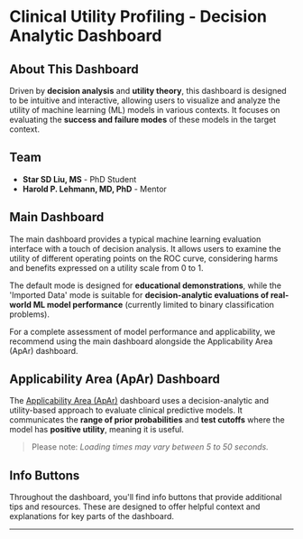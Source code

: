 # Clinical Utility Profiling - Decision Analytic Dashboard

## About This Dashboard

Driven by **decision analysis** and **utility theory**, this dashboard is designed to be intuitive and interactive, allowing users to visualize and analyze the utility of machine learning (ML) models in various contexts. It focuses on evaluating the **success and failure modes** of these models in the target context.

## Team

- **Star SD Liu, MS** - PhD Student
- **Harold P. Lehmann, MD, PhD** - Mentor

## Main Dashboard

The main dashboard provides a typical machine learning evaluation interface with a touch of decision analysis. It allows users to examine the utility of different operating points on the ROC curve, considering harms and benefits expressed on a utility scale from 0 to 1. 

The default mode is designed for **educational demonstrations**, while the 'Imported Data' mode is suitable for **decision-analytic evaluations of real-world ML model performance** (currently limited to binary classification problems). 

For a complete assessment of model performance and applicability, we recommend using the main dashboard alongside the Applicability Area (ApAr) dashboard.

## Applicability Area (ApAr) Dashboard

The [Applicability Area (ApAr)](https://pubmed.ncbi.nlm.nih.gov/38222359/) dashboard uses a decision-analytic and utility-based approach to evaluate clinical predictive models. It communicates the **range of prior probabilities** and **test cutoffs** where the model has **positive utility**, meaning it is useful.

> Please note: *Loading times may vary between 5 to 50 seconds.*

## Info Buttons

Throughout the dashboard, you'll find info buttons that provide additional tips and resources. These are designed to offer helpful context and explanations for key parts of the dashboard.

---
